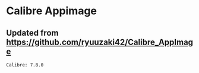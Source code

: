 # Calibre Appimage

## Updated from https://github.com/ryuuzaki42/Calibre_AppImage
    Calibre: 7.8.0

